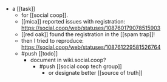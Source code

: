 - a [[task]]
  - for [[social coop]].
  - [[mica]] reported issues with registration: https://social.coop/web/statuses/108760179078515903
  - [[red oak]] found the registration in the [[spam trap]]!
  - then I tried to reproduce: https://social.coop/web/statuses/108761229581526764
  - #push [[todo]]
    - document in wiki.social.coop?
      - #push [[social coop tech group]]
        - or designate better [[source of truth]]
